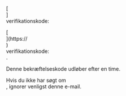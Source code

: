 [<br host>] <br action> verifikationskode: <br code>

[<br host>](https://<br host>) <br action> verifikationskode: <br code>.

Denne bekræftelseskode udløber efter en time.

Hvis du ikke har søgt om <br action>, ignorer venligst denne e-mail.